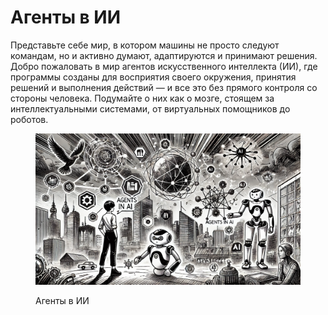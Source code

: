 # Агенты в ИИ

Представьте себе мир, в котором машины не просто следуют командам, но и активно думают, адаптируются и принимают решения. Добро пожаловать в мир агентов искусственного интеллекта (ИИ), где программы созданы для восприятия своего окружения, принятия решений и выполнения действий — и все это без прямого контроля со стороны человека. Подумайте о них как о мозге, стоящем за интеллектуальными системами, от виртуальных помощников до роботов.

<div align="left">

<figure><img src="../../.gitbook/assets/image (1) (1).png" alt="" width="563"><figcaption><p>Агенты в ИИ</p></figcaption></figure>

</div>

